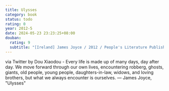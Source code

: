 ```yaml
---
title: Ulysses
category: book
status: todo
rating: 0
year: 2012-5
date: 2024-05-23 23:23:25+08:00
douban:
  rating: 9
  subtitle: "[Ireland] James Joyce / 2012 / People's Literature Publishing House"
---
```


via Twitter by Dou Xiaodou - Every life is made up of many days, day after day. We move forward through our own lives, encountering robberg, ghosts, giants, old people, young people, daughters-in-law, widows, and loving brothers, but what we always encounter is ourselves. — James Joyce, "Ulysses"
